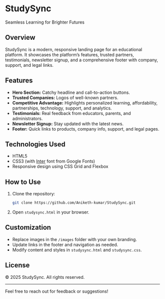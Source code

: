 # StudySync

Seamless Learning for Brighter Futures

## Overview

StudySync is a modern, responsive landing page for an educational platform. It showcases the platform’s features, trusted partners, testimonials, newsletter signup, and a comprehensive footer with company, support, and legal links.

## Features

- **Hero Section:** Catchy headline and call-to-action buttons.
- **Trusted Companies:** Logos of well-known partners.
- **Competitive Advantage:** Highlights personalized learning, affordability, partnerships, technology, support, and analytics.
- **Testimonials:** Real feedback from educators, parents, and administrators.
- **Newsletter Signup:** Stay updated with the latest news.
- **Footer:** Quick links to products, company info, support, and legal pages.

## Technologies Used

- HTML5
- CSS3 (with [Inter](https://fonts.google.com/specimen/Inter) font from Google Fonts)
- Responsive design using CSS Grid and Flexbox

## How to Use

1. Clone the repository:
   ```sh
   git clone https://github.com/Aniketh-kumar/StudySync.git
   ```
2. Open `studysync.html` in your browser.

## Customization

- Replace images in the `/images` folder with your own branding.
- Update links in the footer and navigation as needed.
- Modify content and styles in `studysync.html` and `studysync.css`.

## License

© 2025 StudySync. All rights reserved.

---

Feel free to reach out for feedback or suggestions!